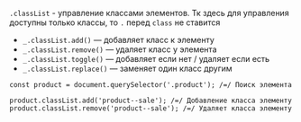 `.classList` - управление классами элементов.
Тк здесь для управления доступны только классы, то `.` перед `class` не ставится

- `_.classList.add()` — добавляет класс к элементу
- `_.classList.remove()` — удаляет класс у элемента
- `_.classList.toggle()` — добавляет если нет / удаляет если есть
- `_.classList.replace()` — заменяет один класс другим

```
const product = document.querySelector('.product'); /=/ Поиск элемента

product.classList.add('product--sale'); /=/ Добавление класса элементу
product.classList.remove('product--sale'); /=/ Удаляет класса элементу

```

